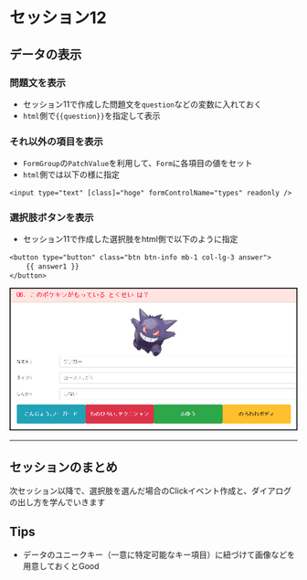 # セッション12
## データの表示
### 問題文を表示
- セッション11で作成した問題文を`question`などの変数に入れておく
- `html`側で`{{question}}`を指定して表示


### それ以外の項目を表示
- `FormGroup`の`PatchValue`を利用して、`Form`に各項目の値をセット
- `html`側では以下の様に指定

```
<input type="text" [class]="hoge" formControlName="types" readonly />
```


### 選択肢ボタンを表示
- セッション11で作成した選択肢をhtml側で以下のように指定

```
<button type="button" class="btn btn-info mb-1 col-lg-3 answer">
    {{ answer1 }}
</button>
```

![参考画像](./セッション12.PNG)

----

## セッションのまとめ
次セッション以降で、選択肢を選んだ場合のClickイベント作成と、ダイアログの出し方を学んでいきます




## Tips
- データのユニークキー（一意に特定可能なキー項目）に紐づけて画像などを用意しておくとGood